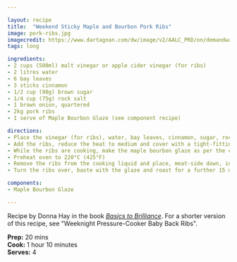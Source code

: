 ```yaml
---

layout: recipe
title:  "Weekend Sticky Maple and Bourbon Pork Ribs"
image: pork-ribs.jpg
imagecredit: https://www.dartagnan.com/dw/image/v2/AALC_PRD/on/demandware.static/-/Sites-dartagnan-Library/default/dwc17e8fde/images/content/bourbon-brown-sugar-barbecue-ribs-recipe.jpg
tags: long

ingredients:
- 2 cups (500ml) malt vinegar or apple cider vinegar (for ribs)
- 2 litres water
- 6 bay leaves
- 3 sticks cinnamon
- 1/2 cup (90g) brown sugar
- 1/4 cup (75g) rock salt
- 1 brown onion, quartered
- 2kg pork ribs
- 1 serve of Maple Bourbon Glaze (see component recipe)

directions:
- Place the vinegar (for ribs), water, bay leaves, cinnamon, sugar, rock salt and onion in a large saucepan over high heat. Stir to combine and bring to the boil.
- Add the ribs, reduce the heat to medium and cover with a tight-fitting lid. Simmer for 30-40 minutes or until the pork is tender.
- While the ribs are cooking, make the maple bourbon glaze as per the component recipe below.
- Preheat oven to 220°C (425°F)
- Remove the ribs from the cooking liquid and place, meat-side down, in a large deep-sided ovenproof dish. Top with the glaze and roast for 15 minutes. 
- Turn the ribs over, baste with the glaze and roast for a further 15 minutes or until the pork is tender and the glaze is reduced. Brush with any remaining glaze and slice to serve.

components:
- Maple Bourbon Glaze

---
```


Recipe by Donna Hay in the book *[Basics to Brilliance](https://www.booktopia.com.au/basics-to-brilliance-donna-hay/book/9781460751428.htm)*. For a shorter version of this recipe, see "Weeknight Pressure-Cooker Baby Back Ribs".

**Prep:** 20 mins  
**Cook:** 1 hour 10 minutes  
**Serves:** 4